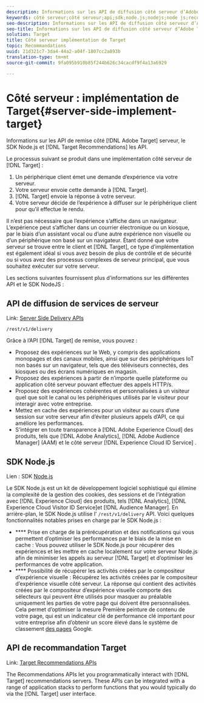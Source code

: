 ```yaml
---
description: Informations sur les API de diffusion côté serveur d’Adobe Target, le SDK Node.js et les API de recommandations Target.
keywords: côté serveur;côté serveur;api;sdk;node.js;nodejs;node js;recommendations api;api:apis
seo-description: Informations sur les API de diffusion côté serveur d’Adobe Target, le SDK Node.js et les API de recommandations Target.
seo-title: Informations sur les API de diffusion côté serveur d’Adobe Target, le SDK Node.js et les API de recommandations Target.
solution: Target
title: Côté serveur implémentation de Target
topic: Recommandations
uuid: 21d321c7-3da4-44a2-a04f-1807cc2a893b
translation-type: tm+mt
source-git-commit: 9fa095b910b85f244b626c34cacdf9f4a13a6929

---
```



# Côté serveur : implémentation de Target{#server-side-implement-target}

Informations sur les API de remise côté [!DNL Adobe Target] serveur, le SDK Node.js et [!DNL Target Recommendations] les API.

Le processus suivant se produit dans une implémentation côté serveur de [!DNL Target] :

1. Un périphérique client émet une demande d’expérience via votre serveur.
1. Votre serveur envoie cette demande à [!DNL Target].
1. [!DNL Target] envoie la réponse à votre serveur.
1. Votre serveur décide de l’expérience à diffuser sur le périphérique client pour qu’il effectue le rendu.

Il n’est pas nécessaire que l’expérience s’affiche dans un navigateur. L’expérience peut s’afficher dans un courrier électronique ou un kiosque, par le biais d’un assistant vocal ou d’une autre expérience non visuelle ou d’un périphérique non basé sur un navigateur. Étant donné que votre serveur se trouve entre le client et [!DNL Target], ce type d’implémentation est également idéal si vous avez besoin de plus de contrôle et de sécurité ou si vous avez des processus complexes de serveur principal, que vous souhaitez exécuter sur votre serveur.

Les sections suivantes fournissent plus d’informations sur les différentes API et le SDK NodeJS :

## API de diffusion de services de serveur

Link: [Server Side Delivery APIs](https://developers.adobetarget.com/api/delivery-api/)

`/rest/v1/delivery`

Grâce à l’API [!DNL Target] de remise, vous pouvez :

* Proposez des expériences sur le Web, y compris des applications monopages et des canaux mobiles, ainsi que sur des périphériques IoT non basés sur un navigateur, tels que des téléviseurs connectés, des kiosques ou des écrans numériques en magasin.
* Proposez des expériences à partir de n’importe quelle plateforme ou application côté serveur pouvant effectuer des appels HTTP/s.
* Proposez des expériences cohérentes et personnalisées à un visiteur quel que soit le canal ou les périphériques utilisés par le visiteur pour interagir avec votre entreprise.
* Mettez en cache des expériences pour un visiteur au cours d’une session sur votre serveur afin d’éviter plusieurs appels d’API, ce qui améliore les performances.
* S’intégrer en toute transparence à [!DNL Adobe Experience Cloud] des produits, tels que [!DNL Adobe Analytics], [!DNL Adobe Audience Manager] (AAM) et le côté serveur [!DNL Experience Cloud ID Service] .

## SDK Node.js

Lien : SDK [Node.js](https://github.com/adobe/target-nodejs-sdk)

Le SDK Node.js est un kit de développement logiciel sophistiqué qui élimine la complexité de la gestion des cookies, des sessions et de l’intégration avec [!DNL Experience Cloud] des produits, tels [!DNL Analytics], [!DNL Experience Cloud Visitor ID Service]et [!DNL Audience Manager]. En arrière-plan, le SDK Node.js utilise l’ `/rest/v1/delivery` API. Voici quelques fonctionnalités notables prises en charge par le SDK Node.js :

* **** Prise en charge de la prérécupération et des notifications qui vous permettent d’optimiser les performances par le biais de la mise en cache : Vous pouvez utiliser le SDK Node.js pour récupérer des expériences et les mettre en cache localement sur votre serveur Node.js afin de minimiser les appels au serveur [!DNL Target] et d’optimiser les performances de votre application.
* **** Possibilité de récupérer les activités créées par le compositeur d’expérience visuelle : Récupérez les activités créées par le compositeur d’expérience visuelle côté serveur. La réponse qui contient des activités créées par le compositeur d’expérience visuelle comporte des sélecteurs qui peuvent être utilisés pour masquer au préalable uniquement les parties de votre page qui doivent être personnalisées. Cela permet d’optimiser la mesure [](https://developers.google.com/web/fundamentals/performance/user-centric-performance-metrics.html)Première peinture de contenu de votre page, qui est un indicateur clé de performance clé important pour votre entreprise afin d’obtenir un score élevé dans le système de classement [des pages](https://en.wikipedia.org/wiki/PageRank) Google.

## API de recommandation Target

Link: [Target Recommendations APIs](https://developers.adobetarget.com/api/recommendations)

The Recommendations APIs let you programmatically interact with [!DNL Target] recommendations servers. These APIs can be integrated with a range of application stacks to perform functions that you would typically do via the [!DNL Target] user interface.

